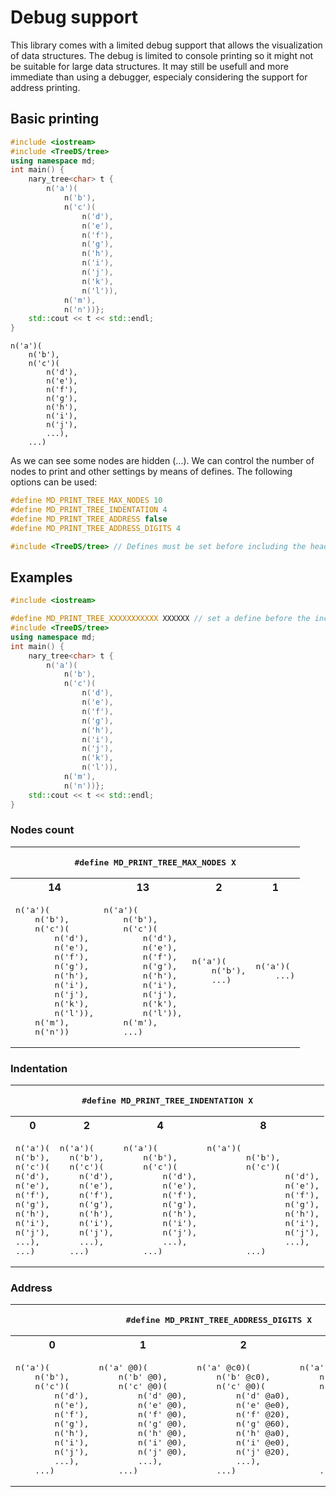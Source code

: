# Debug support
This library comes with a limited debug support that allows the visualization of data structures. The debug is limited to console printing so it might not be suitable for large data structures. It may still be usefull and more immediate than using a debugger, especialy considering the support for address printing.

## Basic printing

```c++
#include <iostream>
#include <TreeDS/tree>
using namespace md;
int main() {
    nary_tree<char> t {
        n('a')(
            n('b'),
            n('c')(
                n('d'),
                n('e'),
                n('f'),
                n('g'),
                n('h'),
                n('i'),
                n('j'),
                n('k'),
                n('l')),
            n('m'),
            n('n'))};
    std::cout << t << std::endl;
}
```
```
n('a')(
    n('b'),
    n('c')(
        n('d'),
        n('e'),
        n('f'),
        n('g'),
        n('h'),
        n('i'),
        n('j'),
        ...),
    ...)

```

As we can see some nodes are hidden (...). We can control the number of nodes to print and other settings by means of defines. The following options can be used:
```c++
#define MD_PRINT_TREE_MAX_NODES 10
#define MD_PRINT_TREE_INDENTATION 4
#define MD_PRINT_TREE_ADDRESS false
#define MD_PRINT_TREE_ADDRESS_DIGITS 4

#include <TreeDS/tree> // Defines must be set before including the header
```

## Examples
```c++
#include <iostream>

#define MD_PRINT_TREE_XXXXXXXXXXX XXXXXX // set a define before the include
#include <TreeDS/tree>
using namespace md;
int main() {
    nary_tree<char> t {
        n('a')(
            n('b'),
            n('c')(
                n('d'),
                n('e'),
                n('f'),
                n('g'),
                n('h'),
                n('i'),
                n('j'),
                n('k'),
                n('l')),
            n('m'),
            n('n'))};
    std::cout << t << std::endl;
}
```
### Nodes count
<table>
    <tr>
        <th colspan="4"><pre>#define MD_PRINT_TREE_MAX_NODES X</pre></th>
    </tr>
    <tr>
        <th>14</th>
        <th>13</th>
        <th>2</th>
        <th>1</th>
    </tr>
    <tr>
        <td>
            <pre>n('a')(
    n('b'),
    n('c')(
        n('d'),
        n('e'),
        n('f'),
        n('g'),
        n('h'),
        n('i'),
        n('j'),
        n('k'),
        n('l')),
    n('m'),
    n('n'))</pre>
        </td>
        <td>
            <pre>n('a')(
    n('b'),
    n('c')(
        n('d'),
        n('e'),
        n('f'),
        n('g'),
        n('h'),
        n('i'),
        n('j'),
        n('k'),
        n('l')),
    n('m'),
    ...)</pre>
        </td>
        <td>
            <pre>n('a')(
    n('b'),
    ...)</pre>
        </td>
        <td>
            <pre>n('a')(
    ...)</pre>
        </td>
    </tr>
</table>

### Indentation
<table>
    <tr>
        <th colspan="4"><pre>#define MD_PRINT_TREE_INDENTATION X</pre></th>
    </tr>
    <tr>
        <th>0</th>
        <th>2</th>
        <th>4</th>
        <th>8</th>
    </tr>
    <tr>
        <td>
            <pre>n('a')(
n('b'),
n('c')(
n('d'),
n('e'),
n('f'),
n('g'),
n('h'),
n('i'),
n('j'),
...),
...)</pre>
        </td>
        <td>
            <pre>n('a')(
  n('b'),
  n('c')(
    n('d'),
    n('e'),
    n('f'),
    n('g'),
    n('h'),
    n('i'),
    n('j'),
    ...),
  ...)</pre>
        </td>
        <td>
            <pre>n('a')(
    n('b'),
    n('c')(
        n('d'),
        n('e'),
        n('f'),
        n('g'),
        n('h'),
        n('i'),
        n('j'),
        ...),
    ...)</pre>
        </td>
        <td>
            <pre>n('a')(
        n('b'),
        n('c')(
                n('d'),
                n('e'),
                n('f'),
                n('g'),
                n('h'),
                n('i'),
                n('j'),
                ...),
        ...)</pre>
        </td>
    </tr>
</table>

### Address
<table>
    <tr>
        <th colspan="4"><pre>#define MD_PRINT_TREE_ADDRESS_DIGITS X</pre></th>
    </tr>
    <tr>
        <th>0</th>
        <th>1</th>
        <th>2</th>
        <th>8</th>
    </tr>
    <tr>
        <td>
            <pre>n('a')(
    n('b'),
    n('c')(
        n('d'),
        n('e'),
        n('f'),
        n('g'),
        n('h'),
        n('i'),
        n('j'),
        ...),
    ...)</pre>
        </td>
        <td>
            <pre>
n('a' @0)(
    n('b' @0),
    n('c' @0)(
        n('d' @0),
        n('e' @0),
        n('f' @0),
        n('g' @0),
        n('h' @0),
        n('i' @0),
        n('j' @0),
        ...),
    ...)</pre>
        </td>
        <td>
            <pre>
n('a' @c0)(
    n('b' @c0),
    n('c' @0)(
        n('d' @a0),
        n('e' @e0),
        n('f' @20),
        n('g' @60),
        n('h' @a0),
        n('i' @e0),
        n('j' @20),
        ...),
    ...)</pre>
        </td>
        <td>
            <pre>
n('a' @336c27c0)(
    n('b' @336c57c0),
    n('c' @336c5800)(
        n('d' @336c5ea0),
        n('e' @336c5ee0),
        n('f' @336c5f20),
        n('g' @336c5f60),
        n('h' @336c5fa0),
        n('i' @336c5fe0),
        n('j' @336c6020),
        ...),
    ...)</pre>
        </td>
    </tr>
</table>
